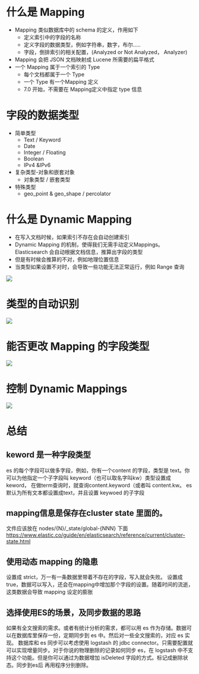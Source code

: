 # 什么是 Mapping

- Mapping 类似数据库中的 schema 的定义，作用如下
  - 定义索引中的字段的名称
  - 定义字段的数据类型，例如字符串，数字，布尔.....
  - 字段，倒排索引的相关配置，(Analyzed or Not Analyzed， Analyzer)
- Mapping 会把 JSON 文档映射成 Lucene 所需要的扁平格式
- 一个 Mapping 属于一个索引的 Type
  - 每个文档都属于一个 Type
  - 一个 Type 有一个Mapping 定义
  - 7.0 开始，不需要在 Mapping定义中指定 type 信息

# 字段的数据类型

- 简单类型
  - Text / Keyword
  - Date
  - Integer / Floating
  - Boolean
  - IPv4 &IPv6
- 复杂类型-对象和嵌套对象
  - 对象类型 / 嵌套类型
- 特殊类型
  - geo_point & geo_shape / percolator

# 什么是 Dynamic Mapping

- 在写入文档时候，如果索引不存在会自动创建索引
- Dynamic Mapping 的机制，使得我们无需手动定义Mappings。Elasticsearch 会自动根据文档信息，推算出字段的类型
- 但是有时候会推算的不对，例如地理位置信息
- 当类型如果设置不对时，会导致一些功能无法正常运行，例如 Range 查询

![](http://qiniu.zhouhongyin.top/2023/05/05/1683278014-image-20230505171334100.png)

# 类型的自动识别

![](http://qiniu.zhouhongyin.top/2023/05/05/1683278108-image-20230505171508154.png)

# 能否更改 Mapping 的字段类型

![](http://qiniu.zhouhongyin.top/2023/05/05/1683278285-image-20230505171805026.png)

# 控制 Dynamic Mappings

![](http://qiniu.zhouhongyin.top/2023/05/05/1683278421-image-20230505172021012.png)

# 总结

## keword 是一种字段类型

es 的每个字段可以做多字段，例如，你有一个content 的字段，类型是 text。你可以为他指定一个子字段叫 keyword（也可以取名字叫kw）类型设置成keword， 在做term查询时，就查询content.keyword（或者叫 content.kw。 es 默认为所有文本都设置成text，并且设置 keywoed 的子字段

## mapping信息是保存在cluster state 里面的。 

文件应该放在 nodes/{N}/_state/global-{NNN} 下面 https://www.elastic.co/guide/en/elasticsearch/reference/current/cluster-state.html 

## 使用动态 mapping 的隐患

设置成 strict，万一有一条数据里带着不存在的字段，写入就会失败。 设置成true，数据可以写入，还会在mapping中增加那个字段的设置。随着时间的流逝，这类数据会导致 mapping 设定的膨胀 

## 选择使用ES的场景，及同步数据的思路 

如果有全文搜索的需求。或者有统计分析的需求，都可以用 es 作为存储。数据可以在数据库里保存一份，定期同步到 es 中。然后对一些全文搜索的，对应 es 实现。 数据库和 es 同步可以考虑使用 logstash 的 jdbc connector。只需要配置就可以实现增量同步。对于你说的物理删除的记录如何同步 es，在 logstash 中不支持这个功能。但是你可以通过为数据增加 isDeleted 字段的方式。标记成删除状态。同步到es后 再用程序分别删除。